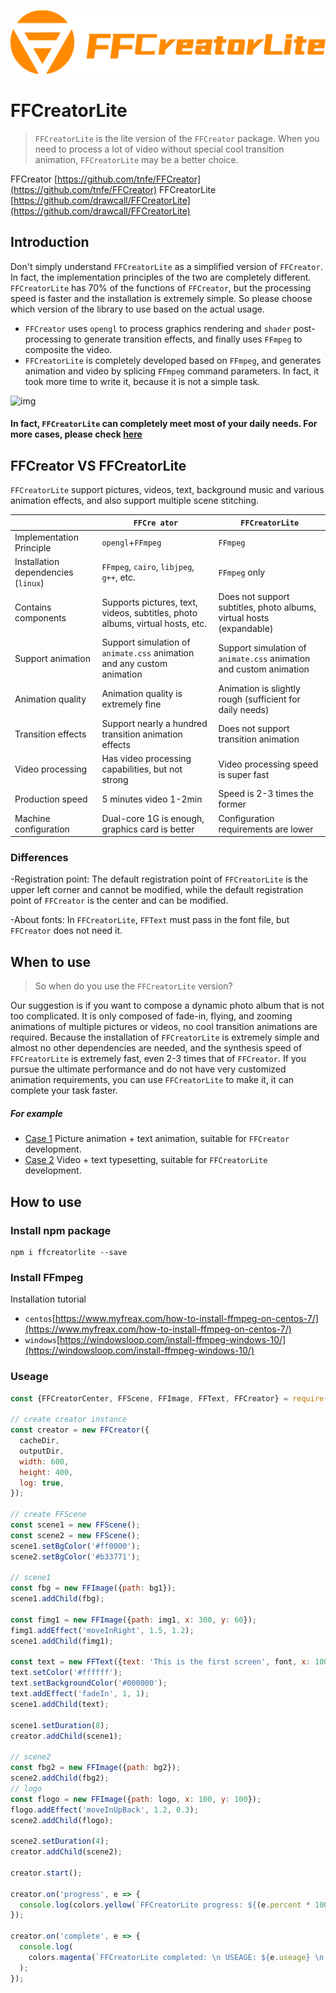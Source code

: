 ![img](../../_media/logo/logo2.png)

# FFCreatorLite

> `FFCreatorLite` is the lite version of the `FFCreator` package. When you need to process a lot of video without special cool transition animation, `FFCreatorLite` may be a better choice.

FFCreator [https://github.com/tnfe/FFCreator](https://github.com/tnfe/FFCreator)
FFCreatorLite [https://github.com/drawcall/FFCreatorLite](https://github.com/drawcall/FFCreatorLite)

## Introduction

Don't simply understand `FFCreatorLite` as a simplified version of `FFCreator`. In fact, the implementation principles of the two are completely different. `FFCreatorLite` has 70% of the functions of `FFCreator`, but the processing speed is faster and the installation is extremely simple. So please choose which version of the library to use based on the actual usage.

- `FFCreator` uses `opengl` to process graphics rendering and `shader` post-processing to generate transition effects, and finally uses `FFmpeg` to composite the video.
- `FFCreatorLite` is completely developed based on `FFmpeg`, and generates animation and video by splicing `FFmpeg` command parameters. In fact, it took more time to write it, because it is not a simple task.

![img](../../_media/imgs/gif/lite1.gif)

#### In fact, `FFCreatorLite` can completely meet most of your daily needs. For more cases, please check [here](demo/lite.md)

## FFCreator VS FFCreatorLite

`FFCreatorLite` support pictures, videos, text, background music and various animation effects, and also support multiple scene stitching.

|                                     | `FFCre ator`                                                                  | `FFCreatorLite`                                                      |
| ----------------------------------- | ----------------------------------------------------------------------------- | -------------------------------------------------------------------- |
| Implementation Principle            | `opengl`+`FFmpeg`                                                             | `FFmpeg`                                                             |
| Installation dependencies (`linux`) | `FFmpeg`, `cairo`, `libjpeg`, `g++`, etc.                                     | `FFmpeg` only                                                        |
| Contains components                 | Supports pictures, text, videos, subtitles, photo albums, virtual hosts, etc. | Does not support subtitles, photo albums, virtual hosts (expandable) |
| Support animation                   | Support simulation of `animate.css` animation and any custom animation        | Support simulation of `animate.css` animation and custom animation   |
| Animation quality                   | Animation quality is extremely fine                                           | Animation is slightly rough (sufficient for daily needs)             |
| Transition effects                  | Support nearly a hundred transition animation effects                         | Does not support transition animation                                |
| Video processing                    | Has video processing capabilities, but not strong                             | Video processing speed is super fast                                 |
| Production speed                    | 5 minutes video 1-2min                                                        | Speed ​​is 2-3 times the former                                      |
| Machine configuration               | Dual-core 1G is enough, graphics card is better                               | Configuration requirements are lower                                 |

### Differences

-Registration point: The default registration point of `FFCreatorLite` is the upper left corner and cannot be modified, while the default registration point of `FFCreator` is the center and can be modified.

-About fonts: In `FFCreatorLite`, `FFText` must pass in the font file, but `FFCreator` does not need it.

## When to use

> So when do you use the `FFCreatorLite` version?

Our suggestion is if you want to compose a dynamic photo album that is not too complicated. It is only composed of fade-in, flying, and zooming animations of multiple pictures or videos, no cool transition animations are required.
Because the installation of `FFCreatorLite` is extremely simple and almost no other dependencies are needed, and the synthesis speed of `FFCreatorLite` is extremely fast, even 2-3 times that of `FFCreator`.
If you pursue the ultimate performance and do not have very customized animation requirements, you can use `FFCreatorLite` to make it, it can complete your task faster.

##### For example

- [Case 1](https://h5.weishi.qq.com/weishi/feed/747vExjcQ1JuzGKpE) Picture animation + text animation, suitable for `FFCreator` development.
- [Case 2](https://h5.weishi.qq.com/weishi/feed/747vExjcQ1JuSxWyE) Video + text typesetting, suitable for `FFCreatorLite` development.

## How to use

### Install npm package

```shell
npm i ffcreatorlite --save
```

### Install FFmpeg

Installation tutorial

- `centos`[https://www.myfreax.com/how-to-install-ffmpeg-on-centos-7/](https://www.myfreax.com/how-to-install-ffmpeg-on-centos-7/)
- `windows`[https://windowsloop.com/install-ffmpeg-windows-10/](https://windowsloop.com/install-ffmpeg-windows-10/)

### Useage

```javascript
const {FFCreatorCenter, FFScene, FFImage, FFText, FFCreator} = require('ffcreatorlite');

// create creator instance
const creator = new FFCreator({
  cacheDir,
  outputDir,
  width: 600,
  height: 400,
  log: true,
});

// create FFScene
const scene1 = new FFScene();
const scene2 = new FFScene();
scene1.setBgColor('#ff0000');
scene2.setBgColor('#b33771');

// scene1
const fbg = new FFImage({path: bg1});
scene1.addChild(fbg);

const fimg1 = new FFImage({path: img1, x: 300, y: 60});
fimg1.addEffect('moveInRight', 1.5, 1.2);
scene1.addChild(fimg1);

const text = new FFText({text: 'This is the first screen', font, x: 100, y: 100});
text.setColor('#ffffff');
text.setBackgroundColor('#000000');
text.addEffect('fadeIn', 1, 1);
scene1.addChild(text);

scene1.setDuration(8);
creator.addChild(scene1);

// scene2
const fbg2 = new FFImage({path: bg2});
scene2.addChild(fbg2);
// logo
const flogo = new FFImage({path: logo, x: 100, y: 100});
flogo.addEffect('moveInUpBack', 1.2, 0.3);
scene2.addChild(flogo);

scene2.setDuration(4);
creator.addChild(scene2);

creator.start();

creator.on('progress', e => {
  console.log(colors.yellow(`FFCreatorLite progress: ${(e.percent * 100) >> 0}%`));
});

creator.on('complete', e => {
  console.log(
    colors.magenta(`FFCreatorLite completed: \n USEAGE: ${e.useage} \n PATH: ${e.output} `),
  );
});
```
